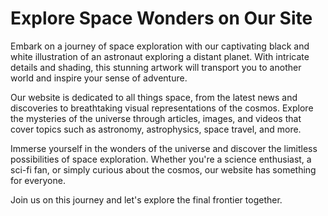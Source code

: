 <!--font:Montserrat-->

# Explore Space Wonders on Our Site

Embark on a journey of space exploration with our captivating black and white illustration of an astronaut exploring a distant planet. With intricate details and shading, this stunning artwork will transport you to another world and inspire your sense of adventure.

Our website is dedicated to all things space, from the latest news and discoveries to breathtaking visual representations of the cosmos. Explore the mysteries of the universe through articles, images, and videos that cover topics such as astronomy, astrophysics, space travel, and more.

Immerse yourself in the wonders of the universe and discover the limitless possibilities of space exploration. Whether you're a science enthusiast, a sci-fi fan, or simply curious about the cosmos, our website has something for everyone.

Join us on this journey and let's explore the final frontier together.

<!--

Write me markdown content of website with wallpaper:

"A black and white outline of an astronaut exploring a distant planet, with intricate details and shading."

The header of the page should not be copy of the text but rather a real content of the website which is using this wallpaper.


---


# Space Exploration Wallpaper

Decorate your desktop or mobile device with this stunning black and white wallpaper featuring an astronaut exploring a distant planet. The intricate details and shading of the illustration will transport you to another world and inspire your own sense of adventure.

Whether you're a space enthusiast, a science fiction fan, or simply appreciate beautiful artwork, this wallpaper is the perfect addition to your collection. Download it today and bring a touch of intergalactic wonder to your screen.


---


Heading should not include word "wallpaper". The website should not be about the wallpaper itself, wallpaper is just a related background, rewrite whole content.


---


# Discover New Worlds with Our Astronaut Wallpaper

Experience the thrill of space exploration every time you open your device with our captivating black and white wallpaper. Featuring an astronaut exploring a distant planet, this intricately detailed illustration will transport you to another world and inspire your sense of adventure.

Our website is dedicated to all things space, from the latest news and discoveries to stunning visual representations of the cosmos. Our astronaut wallpaper is just one example of the incredible artwork we offer to help you immerse yourself in the wonders of the universe.

Whether you're a science enthusiast, a sci-fi fan, or simply appreciate beautiful imagery, our website has something for everyone. So why wait? Start exploring new worlds today with our astronaut wallpaper and discover the limitless possibilities of the universe.


---


Heading should not include word "wallpaper". The website should not be about the wallpaper itself, wallpaper is just a related background, rewrite whole content.


---


# Embark on a Journey of Space Exploration

Take your imagination to new heights with our captivating black and white illustration of an astronaut exploring a distant planet. With intricate details and shading, this stunning artwork will transport you to another world and inspire your sense of adventure.

Our website is dedicated to all things space, from the latest news and discoveries to breathtaking visual representations of the cosmos. Explore the mysteries of the universe through articles, images, and videos that cover topics such as astronomy, astrophysics, space travel, and more.

Immerse yourself in the wonders of the universe and discover the limitless possibilities of space exploration. Whether you're a science enthusiast, a sci-fi fan, or simply curious about the cosmos, our website has something for everyone. So join us on this journey and let's explore the final frontier together.


---


Heading is too long, rewrite whole content.


---


# Discover the Wonders of Space with Our Website

Embark on a journey of space exploration with our captivating black and white illustration of an astronaut exploring a distant planet. With intricate details and shading, this stunning artwork will transport you to another world and inspire your sense of adventure.

Our website is dedicated to all things space, from the latest news and discoveries to breathtaking visual representations of the cosmos. Explore the mysteries of the universe through articles, images, and videos that cover topics such as astronomy, astrophysics, space travel, and more.

Immerse yourself in the wonders of the universe and discover the limitless possibilities of space exploration. Whether you're a science enthusiast, a sci-fi fan, or simply curious about the cosmos, our website has something for everyone.

Join us on this journey and let's explore the final frontier together.


---


Write me a Google font which is best fitting for the website.

Pick from the list:
- Roboto
- Orbitron
- Montserrat
- Lato
- Poppins
- Inter
- Lobster
- IBM Plex Sans
- Playfair Display
- Open Sans
- Barlow Condensed
- Raleway
- Great Vibes
- Dancing Script
- Alegreya
- Futura
- Exo 2


Write just the font name nothing else.


---


Montserrat

-->
